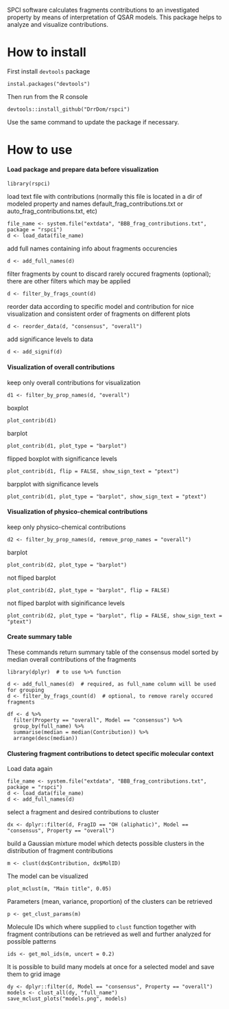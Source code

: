 SPCI software calculates fragments contributions to an investigated property by means of interpretation of QSAR models. This package helps to analyze and visualize contributions.

# How to install

First install `devtools` package
```
instal.packages("devtools")
```
Then run from the R console
```
devtools::install_github("DrrDom/rspci")
```
Use the same command to update the package if necessary.

# How to use

#### Load package and prepare data before visualization
```
library(rspci)
```

load text file with contributions (normally this file is located in a dir of modeled property and names default_frag_contributions.txt or auto_frag_contributions.txt, etc)
```
file_name <- system.file("extdata", "BBB_frag_contributions.txt", package = "rspci")
d <- load_data(file_name)
```

add full names containing info about fragments occurencies
```
d <- add_full_names(d)
```

filter fragments by count to discard rarely occured fragments (optional); there are other filters which may be applied
```
d <- filter_by_frags_count(d)
```

reorder data according to specific model and contribution for nice visualization and consistent order of fragments on different plots
```
d <- reorder_data(d, "consensus", "overall")
```

add significance levels to data
```
d <- add_signif(d)
```


#### Visualization of overall contributions
keep only overall contributions for visualization
```
d1 <- filter_by_prop_names(d, "overall")
```

boxplot
```
plot_contrib(d1)
```
barplot
```
plot_contrib(d1, plot_type = "barplot")
```
flipped boxplot with significance levels
```
plot_contrib(d1, flip = FALSE, show_sign_text = "ptext")
```
barpplot with significance levels
```
plot_contrib(d1, plot_type = "barplot", show_sign_text = "ptext")
```


#### Visualization of physico-chemical contributions
keep only physico-chemical contributions
```
d2 <- filter_by_prop_names(d, remove_prop_names = "overall")
```
barplot
```
plot_contrib(d2, plot_type = "barplot")
```
not fliped barplot
```
plot_contrib(d2, plot_type = "barplot", flip = FALSE)
```
not fliped barplot with siginificance levels
```
plot_contrib(d2, plot_type = "barplot", flip = FALSE, show_sign_text = "ptext")
```


#### Create summary table
These commands return summary table of the consensus model sorted by median overall contributions of the fragments
```
library(dplyr)  # to use %>% function

d <- add_full_names(d)  # required, as full_name column will be used for grouping
d <- filter_by_frags_count(d)  # optional, to remove rarely occured fragments

df <- d %>%
  filter(Property == "overall", Model == "consensus") %>%
  group_by(full_name) %>%
  summarise(median = median(Contribution)) %>%
  arrange(desc(median))
```



#### Clustering fragment contributions to detect specific molecular context

Load data again
```
file_name <- system.file("extdata", "BBB_frag_contributions.txt", package = "rspci")
d <- load_data(file_name)
d <- add_full_names(d)
```
select a fragment and desired contributions to cluster
```
dx <- dplyr::filter(d, FragID == "OH (aliphatic)", Model == "consensus", Property == "overall")
```
build a Gaussian mixture model which detects possible clusters in the distribution of fragment contributions
```
m <- clust(dx$Contribution, dx$MolID)
```
The model can be visualized
```
plot_mclust(m, "Main title", 0.05)
```
Parameters (mean, variance, proportion) of the clusters can be retrieved
```
p <- get_clust_params(m)
```
Molecule IDs which where supplied to `clust` function together with fragment contributions can be retrieved as well and further analyzed for possible patterns
```
ids <- get_mol_ids(m, uncert = 0.2)
```
It is possible to build many models at once for a selected model and save them to grid image
```
dy <- dplyr::filter(d, Model == "consensus", Property == "overall")
models <- clust_all(dy, "full_name")
save_mclust_plots("models.png", models)
```

